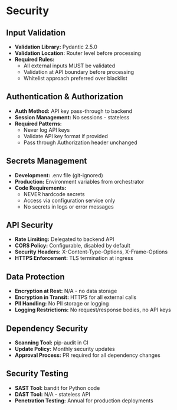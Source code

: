 # Security

## Input Validation

- **Validation Library:** Pydantic 2.5.0
- **Validation Location:** Router level before processing
- **Required Rules:**
  - All external inputs MUST be validated
  - Validation at API boundary before processing
  - Whitelist approach preferred over blacklist

## Authentication & Authorization

- **Auth Method:** API key pass-through to backend
- **Session Management:** No sessions - stateless
- **Required Patterns:**
  - Never log API keys
  - Validate API key format if provided
  - Pass through Authorization header unchanged

## Secrets Management

- **Development:** .env file (git-ignored)
- **Production:** Environment variables from orchestrator
- **Code Requirements:**
  - NEVER hardcode secrets
  - Access via configuration service only
  - No secrets in logs or error messages

## API Security

- **Rate Limiting:** Delegated to backend API
- **CORS Policy:** Configurable, disabled by default
- **Security Headers:** X-Content-Type-Options, X-Frame-Options
- **HTTPS Enforcement:** TLS termination at ingress

## Data Protection

- **Encryption at Rest:** N/A - no data storage
- **Encryption in Transit:** HTTPS for all external calls
- **PII Handling:** No PII storage or logging
- **Logging Restrictions:** No request/response bodies, no API keys

## Dependency Security

- **Scanning Tool:** pip-audit in CI
- **Update Policy:** Monthly security updates
- **Approval Process:** PR required for all dependency changes

## Security Testing

- **SAST Tool:** bandit for Python code
- **DAST Tool:** N/A - stateless API
- **Penetration Testing:** Annual for production deployments
